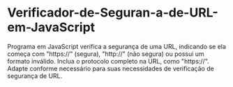 # Verificador-de-Seguran-a-de-URL-em-JavaScript
Programa em JavaScript verifica a segurança de uma URL, indicando se ela começa com "https://" (segura), "http://" (não segura) ou possui um formato inválido. Inclua o protocolo completo na URL, como "https://". Adapte conforme necessário para suas necessidades de verificação de segurança de URL.
